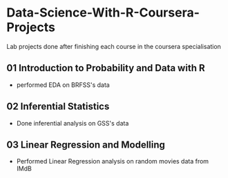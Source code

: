 # Data-Science-With-R-Coursera-Projects

Lab projects done after finishing each course in the coursera specialisation

## 01 Introduction to Probability and Data with R
- performed EDA on BRFSS's data

## 02 Inferential Statistics
- Done inferential analysis on GSS's data

## 03 Linear Regression and Modelling
- Performed Linear Regression analysis on random movies data from IMdB

